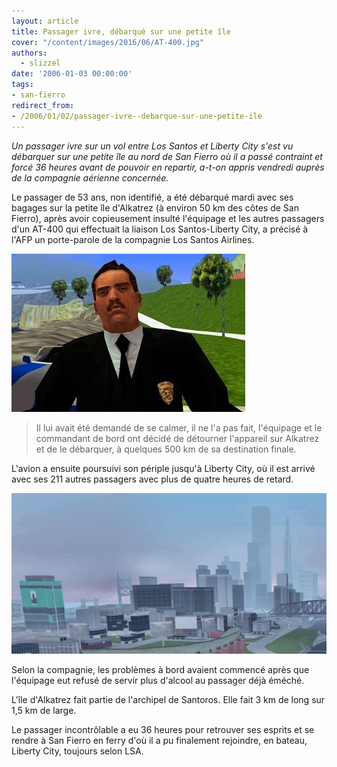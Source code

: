 ```yaml
---
layout: article
title: Passager ivre, débarqué sur une petite île
cover: "/content/images/2016/06/AT-400.jpg"
authors:
  - slizzel
date: '2006-01-03 00:00:00'
tags:
- san-fierro
redirect_from:
- /2006/01/02/passager-ivre--debarque-sur-une-petite-ile
---
```


_Un passager ivre sur un vol entre Los Santos et Liberty City s'est vu débarquer sur une petite île au nord de San Fierro où il a passé contraint et forcé 36 heures avant de pouvoir en repartir, a-t-on appris vendredi auprès de la compagnie aérienne concernée._

Le passager de 53 ans, non identifié, a été débarqué mardi avec ses bagages sur la petite île d'Alkatrez (à environ 50 km des côtes de San Fierro), après avoir copieusement insulté l'équipage et les autres passagers d'un AT-400 qui effectuait la liaison Los Santos-Liberty City, a précisé à l'AFP un porte-parole de la compagnie Los Santos Airlines.

![](/content/images/2005/01/Repr_sentant.jpg)

> Il lui avait été demandé de se calmer, il ne l'a pas fait, l'équipage et le commandant de bord ont décidé de détourner l'appareil sur Alkatrez et de le débarquer, à quelques 500 km de sa destination finale.

L'avion a ensuite poursuivi son périple jusqu'à Liberty City, où il est arrivé avec ses 211 autres passagers avec plus de quatre heures de retard.

![](/content/images/2005/01/Liberty_City.jpg)

Selon la compagnie, les problèmes à bord avaient commencé après que l'équipage eut refusé de servir plus d'alcool au passager déjà éméché.

L'île d'Alkatrez fait partie de l'archipel de Santoros. Elle fait 3 km de long sur 1,5 km de large.

Le passager incontrôlable a eu 36 heures pour retrouver ses esprits et se rendre à San Fierro en ferry d'où il a pu finalement rejoindre, en bateau, Liberty City, toujours selon LSA.